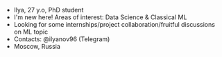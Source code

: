 - Ilya, 27 y.o, PhD student
- I'm new here! Areas of interest: Data Science & Classical ML
- Looking for some internships/project collaboration/fruitful discussions on ML topic
- Contacts: @ilyanov96 (Telegram)
- Moscow, Russia

<!---
NovikovIA96/NovikovIA96 is a ✨ special ✨ repository because its `README.md` (this file) appears on your GitHub profile.
You can click the Preview link to take a look at your changes.
--->
